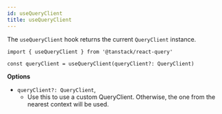 ```yaml
---
id: useQueryClient
title: useQueryClient
---
```


The `useQueryClient` hook returns the current `QueryClient` instance.

```tsx
import { useQueryClient } from '@tanstack/react-query'

const queryClient = useQueryClient(queryClient?: QueryClient)
```

**Options**

- `queryClient?: QueryClient`,
  - Use this to use a custom QueryClient. Otherwise, the one from the nearest context will be used.
